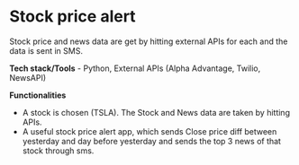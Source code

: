# Stock price alert
Stock price and news data are get by hitting external APIs for each and the data is sent in SMS.

**Tech stack/Tools** - Python, External APIs (Alpha Advantage, Twilio, NewsAPI)

**Functionalities**
  - A stock is chosen (TSLA). The Stock and News data are taken by hitting APIs.
  - A useful stock price alert app, which sends Close price diff between yesterday and day before yesterday and sends the top 3 news of that stock through sms.
